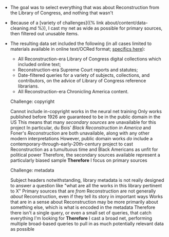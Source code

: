 * The goal was to select everything that was about Reconstruction from the Library of Congress, and nothing that wasn't
* Because of a [variety of challenges]({% link about/content/data-cleaning.md %}), I cast my net as wide as possible for primary sources, then filtered out unusable items.
* The resulting data set included the following (in all cases limited to materials available in online text/OCRed format; <a href="https://github.com/thatandromeda/lc_etl/blob/main/dataset.py">specifics here</a>):
  * All Reconstruction-era Library of Congress digital collections which included online text;
  * Reconstruction-era Supreme Court reports and statutes;
  * Date-filtered queries for a variety of subjects, collections, and contributors, on the advice of Library of Congress reference librarians.
  * All Reconstruction-era Chronicling America content.

  Challenge: copyright

    Cannot include in-copyright works in the neural net training
    Only works published before 1926 are guaranteed to be in the public domain in the US
    This means that many <i>secondary sources</i> are unavailable for this project
    In particular, du Bois' <i>Black Reconstruction in America</i> and Foner's <i>Reconstruction</i> are both unavailable, along with any other modern interpretations
    However, public domain works <i>do</i> include a contemporary-through-early-20th-century project to cast Reconstruction as a tumultuous time and Black Americans as unfit for political power
    Therefore, the secondary sources available represent a particularly biased sample
    <b>Therefore</b> I focus on primary sources

  Challenge: metadata

    Subject headers notwithstanding, library metadata is not really designed to answer a question like "what are all the works in this library pertinent to X"
    Primary sources that are <i>from</i> Reconstruction are not generally <i>about</i> Reconstruction, even if they tell its story in important ways
    Works that are in a sense about Reconstruction may be more primarily about something else, which is what is encoded in the metadata
    Therefore there isn't a single query, or even a small set of queries, that catch everything I'm looking for
    <b>Therefore</b> I cast a broad net, performing multiple broad-based queries to pull in as much potentially relevant data as possible
